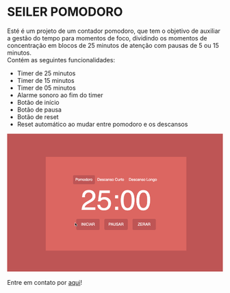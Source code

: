 # SEILER POMODORO

<p>Esté é um projeto de um contador pomodoro, que tem o objetivo de auxiliar a gestão do tempo para momentos de foco, dividindo os momentos de concentração em blocos de 25 minutos de atenção com pausas de 5 ou 15 minutos.</br>
Contém as seguintes funcionalidades:</p>

<ul>
    <li>Timer de 25 minutos</li>
    <li>Timer de 15 minutos</li>
    <li>Timer de 05 minutos</li>
    <li>Alarme sonoro ao fim do timer</li>
    <li>Botão de início</li>
    <li>Botão de pausa</li>
    <li>Botão de reset</li>
    <li>Reset automático ao mudar entre pomodoro e os descansos</li>
</ul>

<img src="github/pomodoro.gif" alt="Demonstração Pomodoro">

<p>Entre em contato por <a href="https://www.linkedin.com/in/seileremerson/" target="_blank">aqui</a>!</p>
 